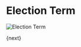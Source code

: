# Election Term

<img class="screenshot" alt="Election Term" src="{{url_prefix}}/assets/img/setup/Election-term.png">


{next}